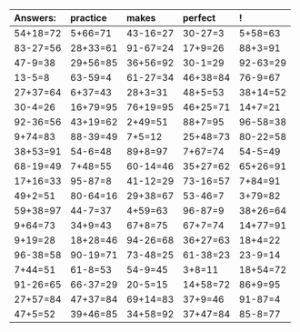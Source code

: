 | Answers: | practice | makes | perfect | ! |
| :--- | :--- | :--- | :--- | :--- |
| 54+18=72 | 5+66=71 | 43-16=27 | 30-27=3 | 5+58=63 | 
| 83-27=56 | 28+33=61 | 91-67=24 | 17+9=26 | 88+3=91 | 
| 47-9=38 | 29+56=85 | 36+56=92 | 30-1=29 | 92-63=29 | 
| 13-5=8 | 63-59=4 | 61-27=34 | 46+38=84 | 76-9=67 | 
| 27+37=64 | 6+37=43 | 28+3=31 | 48+5=53 | 38+14=52 | 
| 30-4=26 | 16+79=95 | 76+19=95 | 46+25=71 | 14+7=21 | 
| 92-36=56 | 43+19=62 | 2+49=51 | 88+7=95 | 96-58=38 | 
| 9+74=83 | 88-39=49 | 7+5=12 | 25+48=73 | 80-22=58 | 
| 38+53=91 | 54-6=48 | 89+8=97 | 7+67=74 | 54-5=49 | 
| 68-19=49 | 7+48=55 | 60-14=46 | 35+27=62 | 65+26=91 | 
| 17+16=33 | 95-87=8 | 41-12=29 | 73-16=57 | 7+84=91 | 
| 49+2=51 | 80-64=16 | 29+38=67 | 53-46=7 | 3+79=82 | 
| 59+38=97 | 44-7=37 | 4+59=63 | 96-87=9 | 38+26=64 | 
| 9+64=73 | 34+9=43 | 67+8=75 | 67+7=74 | 14+77=91 | 
| 9+19=28 | 18+28=46 | 94-26=68 | 36+27=63 | 18+4=22 | 
| 96-38=58 | 90-19=71 | 73-48=25 | 61-38=23 | 23-9=14 | 
| 7+44=51 | 61-8=53 | 54-9=45 | 3+8=11 | 18+54=72 | 
| 91-26=65 | 66-37=29 | 20-5=15 | 14+58=72 | 86+9=95 | 
| 27+57=84 | 47+37=84 | 69+14=83 | 37+9=46 | 91-87=4 | 
| 47+5=52 | 39+46=85 | 34+58=92 | 37+47=84 | 85-8=77 | 
